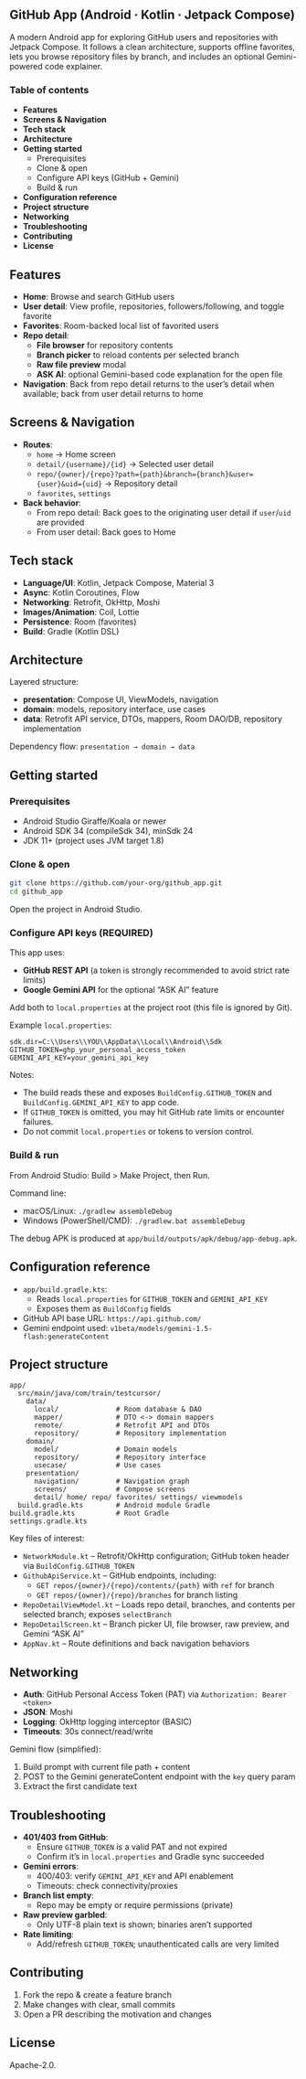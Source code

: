 ## GitHub App (Android · Kotlin · Jetpack Compose)

A modern Android app for exploring GitHub users and repositories with Jetpack Compose. It follows a clean architecture, supports offline favorites, lets you browse repository files by branch, and includes an optional Gemini-powered code explainer.

### Table of contents
- **Features**
- **Screens & Navigation**
- **Tech stack**
- **Architecture**
- **Getting started**
  - Prerequisites
  - Clone & open
  - Configure API keys (GitHub + Gemini)
  - Build & run
- **Configuration reference**
- **Project structure**
- **Networking**
- **Troubleshooting**
- **Contributing**
- **License**

## Features
- **Home**: Browse and search GitHub users
- **User detail**: View profile, repositories, followers/following, and toggle favorite
- **Favorites**: Room-backed local list of favorited users
- **Repo detail**:
  - **File browser** for repository contents
  - **Branch picker** to reload contents per selected branch
  - **Raw file preview** modal
  - **ASK AI**: optional Gemini-based code explanation for the open file
- **Navigation**: Back from repo detail returns to the user’s detail when available; back from user detail returns to home

## Screens & Navigation
- **Routes**:
  - `home` → Home screen
  - `detail/{username}/{id}` → Selected user detail
  - `repo/{owner}/{repo}?path={path}&branch={branch}&user={user}&uid={uid}` → Repository detail
  - `favorites`, `settings`
- **Back behavior**:
  - From repo detail: Back goes to the originating user detail if `user`/`uid` are provided
  - From user detail: Back goes to Home

## Tech stack
- **Language/UI**: Kotlin, Jetpack Compose, Material 3
- **Async**: Kotlin Coroutines, Flow
- **Networking**: Retrofit, OkHttp, Moshi
- **Images/Animation**: Coil, Lottie
- **Persistence**: Room (favorites)
- **Build**: Gradle (Kotlin DSL)

## Architecture
Layered structure:
- **presentation**: Compose UI, ViewModels, navigation
- **domain**: models, repository interface, use cases
- **data**: Retrofit API service, DTOs, mappers, Room DAO/DB, repository implementation

Dependency flow: `presentation → domain → data`

## Getting started
### Prerequisites
- Android Studio Giraffe/Koala or newer
- Android SDK 34 (compileSdk 34), minSdk 24
- JDK 11+ (project uses JVM target 1.8)

### Clone & open
```bash
git clone https://github.com/your-org/github_app.git
cd github_app
```
Open the project in Android Studio.

### Configure API keys (REQUIRED)
This app uses:
- **GitHub REST API** (a token is strongly recommended to avoid strict rate limits)
- **Google Gemini API** for the optional “ASK AI” feature

Add both to `local.properties` at the project root (this file is ignored by Git).

Example `local.properties`:
```properties
sdk.dir=C:\\Users\\YOU\\AppData\\Local\\Android\\Sdk
GITHUB_TOKEN=ghp_your_personal_access_token
GEMINI_API_KEY=your_gemini_api_key
```
Notes:
- The build reads these and exposes `BuildConfig.GITHUB_TOKEN` and `BuildConfig.GEMINI_API_KEY` to app code.
- If `GITHUB_TOKEN` is omitted, you may hit GitHub rate limits or encounter failures.
- Do not commit `local.properties` or tokens to version control.

### Build & run
From Android Studio: Build > Make Project, then Run.

Command line:
- macOS/Linux: `./gradlew assembleDebug`
- Windows (PowerShell/CMD): `./gradlew.bat assembleDebug`

The debug APK is produced at `app/build/outputs/apk/debug/app-debug.apk`.

## Configuration reference
- `app/build.gradle.kts`:
  - Reads `local.properties` for `GITHUB_TOKEN` and `GEMINI_API_KEY`
  - Exposes them as `BuildConfig` fields
- GitHub API base URL: `https://api.github.com/`
- Gemini endpoint used: `v1beta/models/gemini-1.5-flash:generateContent`

## Project structure
```
app/
  src/main/java/com/train/testcursor/
    data/
      local/              # Room database & DAO
      mapper/             # DTO <-> domain mappers
      remote/             # Retrofit API and DTOs
      repository/         # Repository implementation
    domain/
      model/              # Domain models
      repository/         # Repository interface
      usecase/            # Use cases
    presentation/
      navigation/         # Navigation graph
      screens/            # Compose screens
      detail/ home/ repo/ favorites/ settings/ viewmodels
  build.gradle.kts        # Android module Gradle
build.gradle.kts          # Root Gradle
settings.gradle.kts
```

Key files of interest:
- `NetworkModule.kt` – Retrofit/OkHttp configuration; GitHub token header via `BuildConfig.GITHUB_TOKEN`
- `GithubApiService.kt` – GitHub endpoints, including:
  - `GET repos/{owner}/{repo}/contents/{path}` with `ref` for branch
  - `GET repos/{owner}/{repo}/branches` for branch listing
- `RepoDetailViewModel.kt` – Loads repo detail, branches, and contents per selected branch; exposes `selectBranch`
- `RepoDetailScreen.kt` – Branch picker UI, file browser, raw preview, and Gemini “ASK AI”
- `AppNav.kt` – Route definitions and back navigation behaviors

## Networking
- **Auth**: GitHub Personal Access Token (PAT) via `Authorization: Bearer <token>`
- **JSON**: Moshi
- **Logging**: OkHttp logging interceptor (BASIC)
- **Timeouts**: 30s connect/read/write

Gemini flow (simplified):
1. Build prompt with current file path + content
2. POST to the Gemini generateContent endpoint with the `key` query param
3. Extract the first candidate text

## Troubleshooting
- **401/403 from GitHub**:
  - Ensure `GITHUB_TOKEN` is a valid PAT and not expired
  - Confirm it’s in `local.properties` and Gradle sync succeeded
- **Gemini errors**:
  - 400/403: verify `GEMINI_API_KEY` and API enablement
  - Timeouts: check connectivity/proxies
- **Branch list empty**:
  - Repo may be empty or require permissions (private)
- **Raw preview garbled**:
  - Only UTF-8 plain text is shown; binaries aren’t supported
- **Rate limiting**:
  - Add/refresh `GITHUB_TOKEN`; unauthenticated calls are very limited

## Contributing
1. Fork the repo & create a feature branch
2. Make changes with clear, small commits
3. Open a PR describing the motivation and changes

## License
Apache-2.0.
